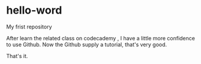 # hello-word
My frist repository

After learn the related class on codecademy , I have a little more confidence to use Github.
Now the Github supply a tutorial, that's very good.

That's it.
